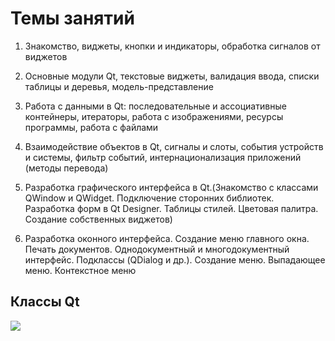 Темы занятий
============


1) Знакомство, виджеты, кнопки и индикаторы, обработка сигналов от виджетов 

2) Основные модули Qt, текстовые виджеты, валидация ввода, списки таблицы и деревья, 
модель-представление

3) Работа с данными в Qt: последовательные и ассоциативные контейнеры, итераторы, работа с 
изображениями, ресурсы программы, работа с файлами

4) Взаимодействие объектов в Qt, сигналы и слоты, события устройств и системы, фильтр 
событий, интернационализация приложений (методы перевода)

5) Разработка графического интерфейса в Qt.(Знакомство с классами QWindow и QWidget. 
Подключение сторонних библиотек. Разработка форм в Qt Designer. Таблицы стилей. Цветовая 
палитра. Создание собственных виджетов)

6) Разработка оконного интерфейса. Создание меню главного окна. Печать документов. Однодокументный и многодокументный интерфейс. Подклассы (QDialog и др.). Создание меню. Выпадающее меню. Контекстное меню

Классы Qt
---------

![](https://ru.opensuse.org/images/3/34/Qtclasses.png)
